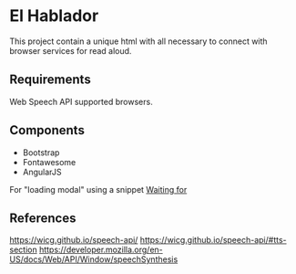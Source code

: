 # El Hablador

This project contain a unique html with all necessary to connect with browser services for read aloud.

## Requirements

Web Speech API supported browsers.

## Components

- Bootstrap
- Fontawesome
- AngularJS

For "loading modal" using a snippet [Waiting for](https://bootsnipp.com/snippets/rga0j)

## References

https://wicg.github.io/speech-api/
https://wicg.github.io/speech-api/#tts-section
https://developer.mozilla.org/en-US/docs/Web/API/Window/speechSynthesis

